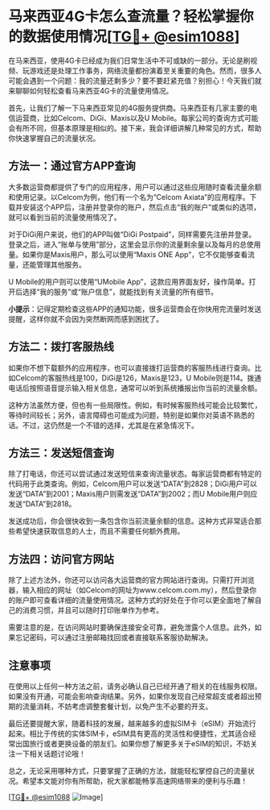 # 马来西亚4G卡怎么查流量？轻松掌握你的数据使用情况[[TG💪+ @esim1088](https://t.me/s/esim1088)]

在马来西亚，使用4G卡已经成为我们日常生活中不可或缺的一部分。无论是刷视频、玩游戏还是处理工作事务，网络流量都扮演着至关重要的角色。然而，很多人可能会遇到一个问题：我的流量还剩多少？要不要赶紧充值？别担心！今天我们就来聊聊如何轻松查看马来西亚4G卡的流量使用情况。

首先，让我们了解一下马来西亚常见的4G服务提供商。马来西亚有几家主要的电信运营商，比如Celcom、DiGi、Maxis以及U Mobile。每家公司的查询方式可能会有所不同，但基本原理是相似的。接下来，我会详细讲解几种常见的方式，帮助你快速掌握自己的流量状况。

## 方法一：通过官方APP查询

大多数运营商都提供了专门的应用程序，用户可以通过这些应用随时查看流量余额和使用记录。以Celcom为例，他们有一个名为“Celcom Axiata”的应用程序。下载并安装这个APP后，注册并登录你的账户，然后点击“我的账户”或类似的选项，就可以看到当前的流量使用情况了。

对于DiGi用户来说，他们的APP叫做“DiGi Postpaid”，同样需要先注册并登录。登录之后，进入“账单与使用”部分，这里会显示你的流量剩余量以及每月的总使用量。如果你是Maxis用户，那么可以使用“Maxis ONE App”，它不仅能够查看流量，还能管理其他服务。

U Mobile的用户则可以使用“UMobile App”，这款应用界面友好，操作简单。打开后选择“我的服务”或“账户信息”，就能找到有关流量的所有细节。

**小提示**：记得定期检查这些APP的通知功能，很多运营商会在你快用完流量时发送提醒，这样你就不会因为突然断网而感到困扰了。

## 方法二：拨打客服热线

如果你不想下载额外的应用程序，也可以直接拨打运营商的客服热线进行查询。比如Celcom的客服热线是100，DiGi是126，Maxis是123，U Mobile则是114。拨通电话后按照语音提示输入相关信息，通常可以听到系统播报出你当前的流量余额。

这种方法虽然方便，但也有一些局限性。例如，有时候客服热线可能会比较繁忙，等待时间较长；另外，语言障碍也可能成为问题，特别是如果你对英语不熟悉的话。不过，这仍然是一个不错的选择，尤其是在紧急情况下。

## 方法三：发送短信查询

除了打电话，你还可以尝试通过发送短信来查询流量状态。每家运营商都有特定的代码用于此类查询。例如，Celcom用户可以发送“DATA”到2828；DiGi用户可以发送“DATA”到2001；Maxis用户则需发送“DATA”到2002；而U Mobile用户则应发送“DATA”到2818。

发送成功后，你会很快收到一条包含你当前流量余额的信息。这种方式非常适合那些希望快速获取信息的人士，而且不需要任何额外费用。

## 方法四：访问官方网站

除了上述方法外，你还可以访问各大运营商的官方网站进行查询。只需打开浏览器，输入相应的网址（如Celcom的网址为www.celcom.com.my），然后登录你的账户即可查看详细的流量使用情况。这种方式的好处在于你可以更全面地了解自己的消费习惯，并且可以随时打印账单作为参考。

需要注意的是，在访问网站时要确保连接安全可靠，避免泄露个人信息。此外，如果忘记密码，可以通过注册邮箱找回或者直接联系客服协助解决。

## 注意事项

在使用以上任何一种方法之前，请务必确认自己已经开通了相关的在线服务权限。如果没有开通，可能会影响查询结果。另外，如果你发现自己经常超支或者超出预期的流量消耗，不妨考虑调整套餐计划，以免产生不必要的开支。

最后还要提醒大家，随着科技的发展，越来越多的虚拟SIM卡（eSIM）开始流行起来。相比于传统的实体SIM卡，eSIM具有更高的灵活性和便捷性，尤其适合经常出国旅行或者更换设备的朋友们。如果你想了解更多关于eSIM的知识，不妨关注一下相关话题讨论哦！

总之，无论采用哪种方式，只要掌握了正确的方法，就能轻松掌控自己的流量状况。希望本文能对你有所帮助，祝大家都能畅享高速网络带来的便利与乐趣！

[[TG💪+ @esim1088](https://t.me/s/esim1088) ![Image](https://i.postimg.cc/4NQfJmqS/Snipaste-2025-05-13-00-14-12.png)]
